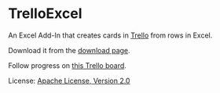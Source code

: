 # TrelloExcel
An Excel Add-In that creates cards in [Trello](https://trello.com) from rows in Excel.

Download it from the [download page](https://github.com/dillenmeister/TrelloExcel/downloads).

Follow progress on [this Trello board](https://trello.com/board/trelloexcel/4f74e95f90253b853b2b547b).
	
License: [Apache License, Version 2.0](http://www.apache.org/licenses/LICENSE-2.0.html)	